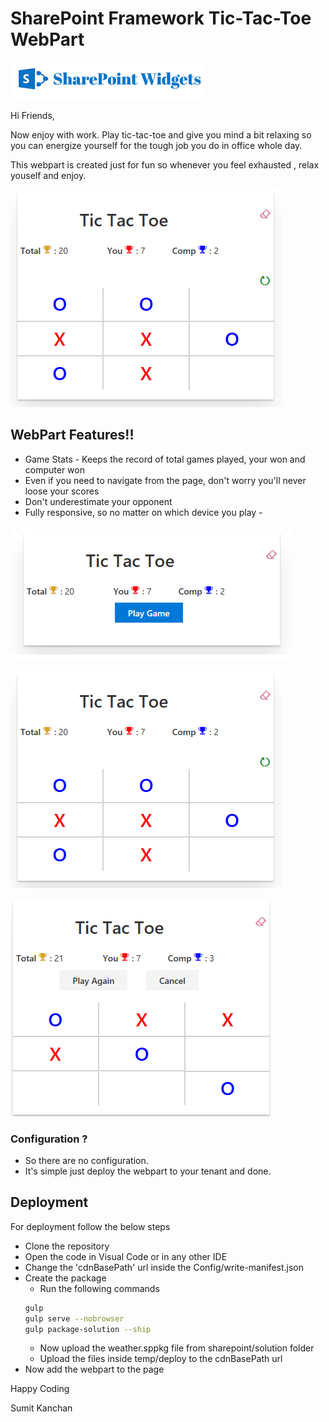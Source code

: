 # SharePoint Framework Tic-Tac-Toe WebPart

[![SharePoint Framework - Tic-Tac-Toe](/Images/SP.png?raw=true "SharePoint Framework - Tic-Tac-Toe" )](http://www.sharepointwidgets.com)

Hi Friends,

Now enjoy with work. Play tic-tac-toe and give you mind a bit relaxing so you can energize yourself for the tough job you do in office whole day.

This webpart is created just for fun so whenever you feel exhausted , relax youself and enjoy.

![SharePoint Framework Tic-Tac-Toe Webpart](/Images/Game-SharePointFrameworkTicTacToe.png?raw=true "http://www.sharepointwidgets.com")

## WebPart Features!!
  - Game Stats - Keeps the record of total games played, your won and computer won
  - Even if you need to navigate from the page, don't worry you'll never loose your scores
  - Don't underestimate your opponent
  - Fully responsive, so no matter on which device you play  - 
 
![SharePoint Framework Tic-Tac-Toe Webpart](/Images/StartGame-SharePointFrameworkTicTacToe.png?raw=true "http://www.sharepointwidgets.com")
 
![SharePoint Framework Tic-Tac-Toe Webpart](/Images/Game-SharePointFrameworkTicTacToe.png?raw=true "http://www.sharepointwidgets.com")

![SharePoint Framework Tic-Tac-Toe Webpart](/Images/PlayAgain-SharePointFrameworkTicTacToe.png?raw=true "http://www.sharepointwidgets.com")

### Configuration ?
  - So there are no configuration.
  - It's simple just deploy the webpart to your tenant and done.

## Deployment

For deployment follow the below steps
  - Clone the repository
  - Open the code in Visual Code or in any other IDE
  - Change the 'cdnBasePath' url inside the Config/write-manifest.json
  - Create the package
    - Run the following commands
    ```sh
    gulp
    gulp serve --nobrowser
    gulp package-solution --ship
    ```
    - Now upload the weather.sppkg file from sharepoint/solution folder
    - Upload the files inside temp/deploy to the cdnBasePath url
- Now add the webpart to the page
 

Happy Coding  

Sumit Kanchan
